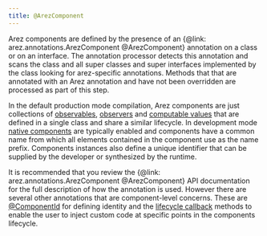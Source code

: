 ```yaml
---
title: @ArezComponent
---
```


Arez components are defined by the presence of an {@link: arez.annotations.ArezComponent @ArezComponent} annotation on a class or on
an interface. The annotation processor detects this annotation and scans the class and all super classes and super
interfaces implemented by the class looking for arez-specific annotations. Methods that that are annotated with an
Arez annotation and have not been overridden are processed as part of this step.

In the default production mode compilation, Arez components are just collections of [observables](observable_values.md),
[observers](observers.md) and [computable values](computable_values.md) that are defined in a single class and share
a similar lifecycle. In development mode [native components](native_components.md) are typically enabled and
components have a common name from which all elements contained in the component use as the name prefix. Components
instances also define a unique identifier that can be supplied by the developer or synthesized by the runtime.

It is recommended that you review the {@link: arez.annotations.ArezComponent @ArezComponent} API documentation for the full
description of how the annotation is used. However there are several other annotations that are component-level
concerns. These are [@ComponentId](at_component_id.md) for defining identity and the
[lifecycle callback](lifecycle_callbacks.md) methods to enable the user to inject custom code at specific points
in the components lifecycle.

